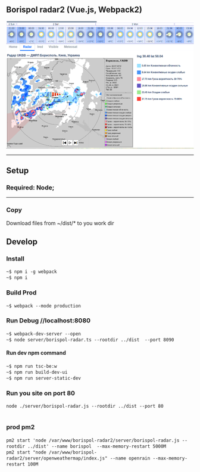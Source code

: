 ## Borispol radar2 (Vue.js, Webpack2)

![](https://github.com/Maxislav/borispol-radar2/blob/master/readme.png?raw=true?raw=true=400x200)

***
## Setup

### Required: Node;
***

### Copy
Download files from ~/dist/* to you work dir


## Develop

### Install

```
~$ npm i -g webpack
~$ npm i
```
### Build Prod
```
~$ webpack --mode production
```

### Run Debug   //localhost:8080

```
~$ webpack-dev-server --open
~$ node server/borispol-radar.ts --rootdir ../dist  --port 8090
```
#### Run dev npm command
```
~$ npm run tsc-be:w
~$ npm run build-dev-ui
~$ npm run server-static-dev
```




### Run you site on port 80
```shell script
node ./server/borispol-radar.js --rootdir ../dist --port 80


```

### prod pm2
```shell script
pm2 start 'node /var/www/borispol-radar2/server/borispol-radar.js --rootdir ../dist' --name borispol  --max-memory-restart 5000M
pm2 start "node /var/www/borispol-radar2/server/openweathermap/index.js" --name openrain --max-memory-restart 100M
```

